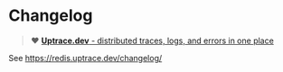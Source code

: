 # Changelog

> :heart: [**Uptrace.dev** - distributed traces, logs, and errors in one place](https://uptrace.dev)

See https://redis.uptrace.dev/changelog/
